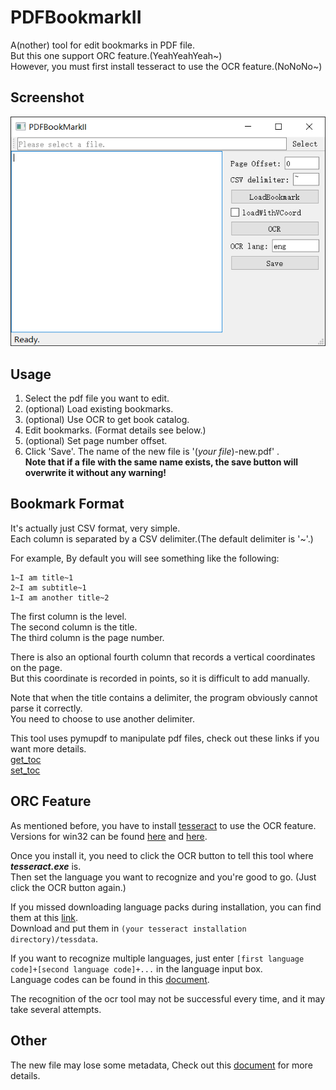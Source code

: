 # PDFBookmarkII

A(nother) tool for edit bookmarks in PDF file.  
But this one support ORC feature.(YeahYeahYeah~)  
However, you must first install tesseract to use the OCR feature.(NoNoNo~)  

## Screenshot
![](./screenshot.png)

## Usage

1. Select the pdf file you want to edit.
2. (optional) Load existing bookmarks.
3. (optional) Use OCR to get book catalog.
4. Edit bookmarks. (Format details see below.)
5. (optional) Set page number offset.
6. Click 'Save'. The name of the new file is '(*your file*)-new.pdf' .  
   **Note that if a file with the same name exists, the save button will overwrite it without any warning!**

## Bookmark Format

It's actually just CSV format, very simple.  
Each column is separated by a CSV delimiter.(The default delimiter is '~'.) 

For example, By default you will see something like the following:
```
1~I am title~1
2~I am subtitle~1
1~I am another title~2
```
The first column is the level.  
The second column is the title.  
The third column is the page number.  

There is also an optional fourth column that records a vertical coordinates on the page.  
But this coordinate is recorded in points, so it is difficult to add manually.  

Note that when the title contains a delimiter, the program obviously cannot parse it correctly.  
You need to choose to use another delimiter.  

This tool uses pymupdf to manipulate pdf files, check out these links if you want more details.  
[get_toc](https://pymupdf.readthedocs.io/en/latest/document.html#Document.get_toc)  
[set_toc](https://pymupdf.readthedocs.io/en/latest/document.html#Document.set_toc)  

## ORC Feature

As mentioned before, you have to install [tesseract](https://github.com/tesseract-ocr/tesseract) to use the OCR feature.  
Versions for win32 can be found [here](https://github.com/UB-Mannheim/tesseract/wiki) and [here](https://links.jianshu.com/go?to=https%3A%2F%2Fdigi.bib.uni-mannheim.de%2Ftesseract%2F).  

Once you install it, you need to click the OCR button to tell this tool where ***tesseract.exe*** is.  
Then set the language you want to recognize and you're good to go. (Just click the OCR button again.)

If you missed downloading language packs during installation, you can find them at this [link](https://github.com/tesseract-ocr/tessdata).  
Download and put them in ```(your tesseract installation directory)/tessdata```.

If you want to recognize multiple languages, just enter ```[first language code]+[second language code]+...``` in the language input box.  
Language codes can be found in this [document](https://github.com/tesseract-ocr/tessdoc/blob/main/Data-Files-in-different-versions.md).

The recognition of the ocr tool may not be successful every time, and it may take several attempts.

## Other

The new file may lose some metadata, Check out this [document](https://docs.python.org/3/library/shutil.html) for more details.  
